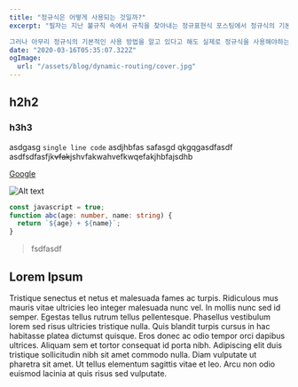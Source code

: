 ```yaml
---
title: "정규식은 어떻게 사용되는 것일까?"
excerpt: "필자는 지난 불규칙 속에서 규칙을 찾아내는 정규표현식 포스팅에서 정규식의 기본적인 사용 방법을 한 차례 설명한 바 있다.

그러나 아무리 정규식의 기본적인 사용 방법을 알고 있다고 해도 실제로 정규식을 사용해야하는 상황이 되면 눈 앞이 깜깜해지기 마련이다."
date: "2020-03-16T05:35:07.322Z"
ogImage:
  url: "/assets/blog/dynamic-routing/cover.jpg"
---
```


## h2h2

### h3h3

asdgasg `single line code` asdjhbfas safasgd qkgqgasdfasdf asdfsdfasfjk~~vfak~~jshvfakwahvefkwqefakjhbfajsdhb

[Google](https://google.co.kr)

![Alt text](/assets/blog/dynamic-routing/cover.jpg)

```typescript
const javascript = true;
function abc(age: number, name: string) {
  return `${age} + ${name}`;
}
```

> fsdfasdf

## Lorem Ipsum

Tristique senectus et netus et malesuada fames ac turpis. Ridiculous mus mauris vitae ultricies leo integer malesuada nunc vel. In mollis nunc sed id semper. Egestas tellus rutrum tellus pellentesque. Phasellus vestibulum lorem sed risus ultricies tristique nulla. Quis blandit turpis cursus in hac habitasse platea dictumst quisque. Eros donec ac odio tempor orci dapibus ultrices. Aliquam sem et tortor consequat id porta nibh. Adipiscing elit duis tristique sollicitudin nibh sit amet commodo nulla. Diam vulputate ut pharetra sit amet. Ut tellus elementum sagittis vitae et leo. Arcu non odio euismod lacinia at quis risus sed vulputate.
